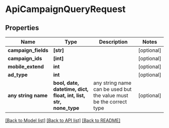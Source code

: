 # ApiCampaignQueryRequest


## Properties
Name | Type | Description | Notes
------------ | ------------- | ------------- | -------------
**campaign_fields** | **[str]** |  | [optional] 
**campaign_ids** | **[int]** |  | [optional] 
**mobile_extend** | **int** |  | [optional] 
**ad_type** | **int** |  | [optional] 
**any string name** | **bool, date, datetime, dict, float, int, list, str, none_type** | any string name can be used but the value must be the correct type | [optional]

[[Back to Model list]](../README.md#documentation-for-models) [[Back to API list]](../README.md#documentation-for-api-endpoints) [[Back to README]](../README.md)


